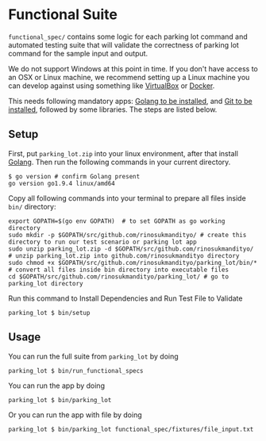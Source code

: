 # Functional Suite

`functional_spec/` contains some logic for each parking lot command and automated testing suite that will validate the correctness of parking lot command for the sample input and output.

We do not support Windows at this point in time. If you don't have access to an OSX or Linux machine, we recommend setting up a Linux machine you can develop against using something like [VirtualBox](https://www.virtualbox.org/) or [Docker](https://docs.docker.com/docker-for-windows/#test-your-installation).

This needs following mandatory apps:
[Golang to be installed](https://golang.org/doc/install), and
[Git to be installed](https://www.atlassian.com/git/tutorials/install-git), followed by some libraries. The steps are listed below.

## Setup

First, put `parking_lot.zip` into your linux environment, after that install [Golang](https://golang.org/doc/install). Then run the following commands in your current directory.

```
$ go version # confirm Golang present
go version go1.9.4 linux/amd64
```
Copy all following commands into your terminal to prepare all files inside `bin/` directory:
```
export GOPATH=$(go env GOPATH)  # to set GOPATH as go working directory
sudo mkdir -p $GOPATH/src/github.com/rinosukmandityo/ # create this directory to run our test scenario or parking lot app
sudo unzip parking_lot.zip -d $GOPATH/src/github.com/rinosukmandityo/ # unzip parking_lot.zip into github.com/rinosukmandityo directory
sudo chmod +x $GOPATH/src/github.com/rinosukmandityo/parking_lot/bin/* # convert all files inside bin directory into executable files
cd $GOPATH/src/github.com/rinosukmandityo/parking_lot/ # go to parking_lot directory
```
Run this command to Install Dependencies and Run Test File to Validate
```
parking_lot $ bin/setup
```

## Usage

You can run the full suite from `parking_lot` by doing
```
parking_lot $ bin/run_functional_specs
```

You can run the app by doing
```
parking_lot $ bin/parking_lot
```

Or you can run the app with file by doing
```
parking_lot $ bin/parking_lot functional_spec/fixtures/file_input.txt
```
